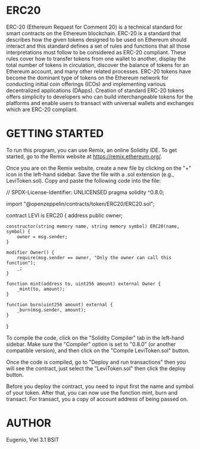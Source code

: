 # ERC20
ERC-20 (Ethereum Request for Comment 20) is a technical standard for smart contracts on the Ethereum blockchain. ERC-20 is a standard that describes how the given tokens designed to be used on Ethereum should interact and this standard defines a set of rules and functions that all those interpretations must follow to be considered as ERC-20 compliant. These rules cover how to transfer tokens from one wallet to another, display the total number of tokens in circulation, discover the balance of tokens for an Ethereum account, and many other related processes. ERC-20 tokens have become the dominant type of tokens on the Ethereum network for conducting initial coin offerings (ICOs) and implementing various decentralized applications (DApps). Creation of standard ERC-20 tokens offers simplicity to developers who can build interchangeable tokens for the platforms and enable users to transact with universal wallets and exchanges which are ERC-20 compliant.

# GETTING STARTED
To run this program, you can use Remix, an online Solidity IDE. To get started, go to the Remix website at https://remix.ethereum.org/.

Once you are on the Remix website, create a new file by clicking on the "+" icon in the left-hand sidebar. Save the file with a .sol extension (e.g., LeviToken.sol). Copy and paste the following code into the file:

// SPDX-License-Identifier: UNLICENSED
pragma solidity ^0.8.0;

import "@openzeppelin/contracts/token/ERC20/ERC20.sol";

contract LEVI is ERC20 {
    address public owner;

    constructor(string memory name, string memory symbol) ERC20(name, symbol) {
        owner = msg.sender;
    }

    modifier Owner() {
        require(msg.sender == owner, "Only the owner can call this function");
        _;
    }

    function mint(address to, uint256 amount) external Owner {
        _mint(to, amount);
    }

    function burn(uint256 amount) external {
        _burn(msg.sender, amount);
    }
}

To compile the code, click on the "Solidity Compiler" tab in the left-hand sidebar. Make sure the "Compiler" option is set to "0.8.0" (or another compatible version), and then click on the "Compile LeviToken.sol" button.

Once the code is compiled, go to "Deploy and run transactions" then you will see the contract, just select the "LeviToken.sol" then click the deploy button.

Before you deploy the contract, you need to input first the name and symbol of your token. After that, you can now use the function mint, burn and transact. For transact, you a copy of account address of being passed on.

# AUTHOR
Eugenio, Viel
3.1 BSIT
